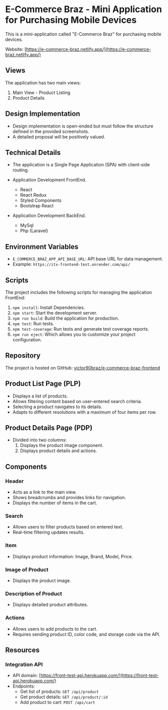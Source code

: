 # E-Commerce Braz - Mini Application for Purchasing Mobile Devices

This is a mini-application called "E-Commerce Braz" for purchasing mobile devices.

Website: [https://e-commerce-braz.netlify.app/](https://e-commerce-braz.netlify.app/)

## Views

The application has two main views:

1. Main View - Product Listing
2. Product Details

## Design Implementation

- Design implementation is open-ended but must follow the structure defined in the provided screenshots.
- A detailed proposal will be positively valued.

## Technical Details

- The application is a Single Page Application (SPA) with client-side routing.

- Application Development FrontEnd.

  - React
  - React Redux
  - Styled Components
  - Bootstrap React

- Application Development BackEnd.

  - MySql
  - Php (Laravel)

## Environment Variables

- `E_COMMERCE_BRAZ_APP_API_BASE_URL`: API base URL for data management.
- Example: `https://itx-frontend-test.onrender.com/api/`

## Scripts

The project includes the following scripts for managing the application FrontEnd:

1. `npm install`: Install Dependencies.
2. `npm start`: Start the development server.
3. `npm run build`: Build the application for production.
4. `npm test`: Run tests.
5. `npm test-coverage`: Run tests and generate test coverage reports.
6. `npm run eject`: Which allows you to customize your project configuration.

## Repository

The project is hosted on GitHub: 
[victor90braz/e-commerce-braz-frontend](https://github.com/victor90braz/e-commerce-braz-frontend)

## Product List Page (PLP)

- Displays a list of products.
- Allows filtering content based on user-entered search criteria.
- Selecting a product navigates to its details.
- Adapts to different resolutions with a maximum of four items per row.

## Product Details Page (PDP)

- Divided into two columns:
  1. Displays the product image component.
  2. Displays product details and actions.

## Components

### Header

- Acts as a link to the main view.
- Shows breadcrumbs and provides links for navigation.
- Displays the number of items in the cart.

### Search

- Allows users to filter products based on entered text.
- Real-time filtering updates results.

### Item

- Displays product information: Image, Brand, Model, Price.

### Image of Product

- Displays the product image.

### Description of Product

- Displays detailed product attributes.

### Actions

- Allows users to add products to the cart.
- Requires sending product ID, color code, and storage code via the API.

## Resources

### Integration API

- API domain: [https://front-test-api.herokuapp.com/](https://front-test-api.herokuapp.com/)
- Endpoints:
  - Get list of products: `GET /api/product`
  - Get product details: `GET /api/product/:id`
  - Add product to cart: `POST /api/cart`
